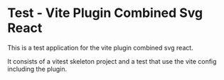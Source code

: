 # Test - Vite Plugin Combined Svg React

This is a test application for the vite plugin combined svg react.

It consists of a vitest skeleton project and a test that use the vite config including the plugin.
